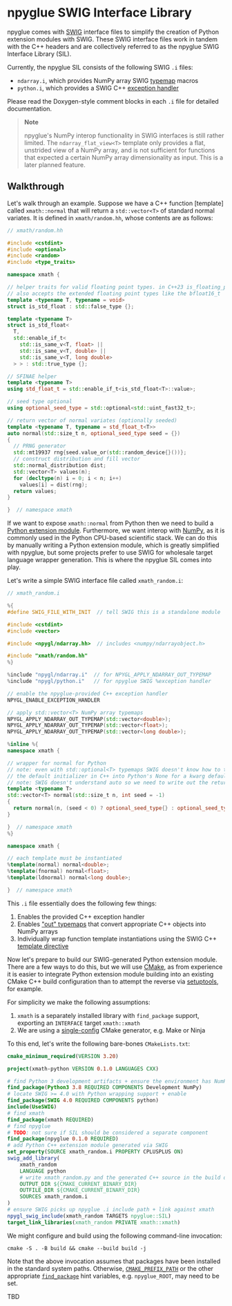# npyglue SWIG Interface Library

<!--
    npyglue-sil.md

    Author: Derek Huang
    License: MIT License

    This Markdown file is written in GitHub Flavored Markdown.

    Note:

    The [!NOTE] alert blocks are only supported by Doxygen 1.11.0 and above so
    we do not use them in the documentation (may be changed later).

    Markdown has no official support for comments and we want Doxygen to use
    the level 1 heading as the page title, so this HTML comment block is placed
    below, instead of above, the level 1 heading serving as the title.
-->

npyglue comes with [SWIG] interface files to simplify the creation of Python
extension modules with SWIG. These SWIG interface files work in tandem with the
C++ headers and are collectively referred to as the npyglue SWIG Interface
Library (SIL).

[SWIG]: https://www.swig.org/

Currently, the npyglue SIL consists of the following SWIG `.i` files:

<!--
    note:

    originally, the "exception handler" link reference text was `%exception`,
    but Doxygen's Markdown parser kept discarding the `%`. by the CommonMark
    standard, backslash escapes do *not* work in code blocks. using \%exception
    actually worked fine; we just could not encase it in backticks.

    so we just decided to drop the typewriter formatting and use
    "exception handler" as the link text. note that using doubld %, e.g. with
    `%%exception`, Doxygen managed to preserve one %, but this doesn't seem to
    be expected behavior per the CommonMark standard.
-->

* `ndarray.i`, which provides NumPy array SWIG
  [typemap](https://www.swig.org/Doc4.0/Python.html#Python_nn53) macros
* `python.i`, which provides a SWIG C++
  [exception handler](https://www.swig.org/Doc4.0/Python.html#Python_nn44)

Please read the Doxygen-style comment blocks in each `.i` file for detailed
documentation.

> **Note**
>
> npyglue's NumPy interop functionality in SWIG interfaces is still rather
> limited. The `ndarray_flat_view<T>` template only provides a flat, unstrided
> view of a NumPy array, and is not sufficient for functions that expected a
> certain NumPy array dimensionality as input. This is a later planned feature.

## Walkthrough

Let's walk through an example. Suppose we have a C++ function \[template\]
called `xmath::normal` that will return a `std::vector<T>` of standard normal
variates. It is defined in `xmath/random.hh`, whose contents are as follows:

<!--
    note:

    technically c++ can be used as the language in the fenced code block but
    Doxygen seems to only parse the "c" part and "++" will be part of the code.
-->

```cpp
// xmath/random.hh

#include <cstdint>
#include <optional>
#include <random>
#include <type_traits>

namespace xmath {

// helper traits for valid floating point types. in C++23 is_floating_point<T>
// also accepts the extended floating point types like the bfloat16_t
template <typename T, typename = void>
struct is_std_float : std::false_type {};

template <typename T>
struct is_std_float<
  T,
  std::enable_if_t<
    std::is_same_v<T, float> ||
    std::is_same_v<T, double> ||
    std::is_same_v<T, long double>
  > > : std::true_type {};

// SFINAE helper
template <typename T>
using std_float_t = std::enable_if_t<is_std_float<T>::value>;

// seed type optional
using optional_seed_type = std::optional<std::uint_fast32_t>;

// return vector of normal variates (optionally seeded)
template <typename T, typename = std_float_t<T>>
auto normal(std::size_t n, optional_seed_type seed = {})
{
  // PRNG generator
  std::mt19937 rng{seed.value_or(std::random_device{}())};
  // construct distribution and fill vector
  std::normal_distribution dist;
  std::vector<T> values(n);
  for (decltype(n) i = 0; i < n; i++)
    values[i] = dist(rng);
  return values;
}

}  // namespace xmath
```

If we want to expose `xmath::normal` from Python then we need to build
a [Python extension module](https://docs.python.org/3/extending/extending.html).
Furthermore, we want interop with [NumPy], as it is commonly used in the Python
CPU-based scientific stack. We can do this by manually writing a Python
extension module, which is greatly simplified with npyglue, but some projects
prefer to use SWIG for wholesale target language wrapper generation. This is
where the npyglue SIL comes into play.

[NumPy]: https://numpy.org/doc/stable

Let's write a simple SWIG interface file called `xmath_random.i`:

```cpp
// xmath_random.i

%{
#define SWIG_FILE_WITH_INIT  // tell SWIG this is a standalone module

#include <cstdint>
#include <vector>

#include <npygl/ndarray.hh>  // includes <numpy/ndarrayobject.h>

#include "xmath/random.hh"
%}

%include "npygl/ndarray.i"  // for NPYGL_APPLY_NDARRAY_OUT_TYPEMAP
%include "npygl/python.i"   // for npyglue SWIG %exception handler

// enable the npyglue-provided C++ exception handler
NPYGL_ENABLE_EXCEPTION_HANDLER

// apply std::vector<T> NumPy array typemaps
NPYGL_APPLY_NDARRAY_OUT_TYPEMAP(std::vector<double>);
NPYGL_APPLY_NDARRAY_OUT_TYPEMAP(std::vector<float>);
NPYGL_APPLY_NDARRAY_OUT_TYPEMAP(std::vector<long double>);

%inline %{
namespace xmath {

// wrapper for normal for Python
// note: even with std::optional<T> typemaps SWIG doesn't know how to translate
// the default initializer in C++ into Python's None for a kwarg default
// note: SWIG doesn't understand auto so we need to write out the return type
template <typename T>
std::vector<T> normal(std::size_t n, int seed = -1)
{
  return normal(n, (seed < 0) ? optional_seed_type{} : optional_seed_type{seed});
}

}  // namespace xmath
%}

namespace xmath {

// each template must be instantiated
%template(normal) normal<double>;
%template(fnormal) normal<float>;
%template(ldnormal) normal<long double>;

}  // namespace xmath
```

This `.i` file essentially does the following few things:

1. Enables the provided C++ exception handler
2. Enables ["out" typemaps](https://www.swig.org/Doc4.0/Typemaps.html#Typemaps_nn28)
   that convert appropriate C++ objects into NumPy arrays
3. Individually wrap function template instantiations using the SWIG C++
   [template directive](https://www.swig.org/Doc4.0/SWIGPlus.html#SWIGPlus_template_directive)

Now let's prepare to build our SWIG-generated Python extension module. There
are a few ways to do this, but we will use [CMake], as from experience it is
easier to integrate Python extension module building into an existing CMake C++
build configuration than to attempt the reverse via [setuptools], for example.

[CMake]: https://cmake.org/cmake/help/latest/
[setuptools]: https://setuptools.pypa.io/en/latest/

For simplicity we make the following assumptions:

1. `xmath` is a separately installed library with `find_package` support,
   exporting an `INTERFACE` target `xmath::xmath`
2. We are using a
   [single-config](https://cmake.org/cmake/help/latest/manual/cmake-buildsystem.7.html#build-configurations)
   CMake generator, e.g. Make or Ninja

To this end, let's write the following bare-bones `CMakeLists.txt`:

<!--
    note:

    Doxygen only supports Markdown code block highlighting for the languages it
    knows how to process. we therefore have some choices which are ranked from
    hackiest/easiest to most work/best Doxygen integration.

    1. highlight CMake as Python so comments are at least a different color.
       this means that browsing the Markdown files will look weird, however.
    2. use Pygments' pygmentize to generate a CSS stylesheet and inject HTML
       to load the stylesheet and HTML fragment into a Markdown file. this is a
       infile-pygmentized.md file generated from a infile.md file.

       to generate the CSS stylesheet we use:

          pygmentize -S one-dark -f html -O classprefix=pygments-

       to convert a CMake snippet from a file we use:

          pygmentize -l cmake -f html -O nowrap -o outfile infile

       we use nowrap option to not use a <div> and <pre> and instead use the
       <pre class="fragment">, whose formatting is provided by Doxygen, to wrap
       the HTML that we intend to embed into the Markdown file.

       this produces Pygments highlighting whose style we can control with the
       CSS stylesheet (different -S option) that essentially looks like a
       Doxygen code block but without links and with different highlighting.

       we curently can accomplish this with the tools/pyginject.py script. it
       must be run with the -w doxygen option for correct code block formatting
       but still has some issues with escaping % for example. the generated CSS
       stylesheet can then be added to HTML_EXTRA_STYLESHEET. there will be a
       CMake add_custom_command to invoke this transform step and hang it as
       part of the overall build system. there can be a finalization target
       that depends on all the outputs that the Doxygen target depends on.

    3. write our own Doxygen filter to translate CMake into pseudo-C. this
       seems like a decent amount of work and it is not clear if Doxygen will
       even be able to apply the filter to fenced code blocks.
-->

<!-- pygmentize: on -->

```cmake
cmake_minimum_required(VERSION 3.20)

project(xmath-python VERSION 0.1.0 LANGUAGES CXX)

# find Python 3 development artifacts + ensure the environment has NumPy
find_package(Python3 3.8 REQUIRED COMPONENTS Development NumPy)
# locate SWIG >= 4.0 with Python wrapping support + enable
find_package(SWIG 4.0 REQUIRED COMPONENTS python)
include(UseSWIG)
# find xmath
find_package(xmath REQUIRED)
# find npyglue
# TODO: not sure if SIL should be considered a separate component
find_package(npyglue 0.1.0 REQUIRED)
# add Python C++ extension module generated via SWIG
set_property(SOURCE xmath_random.i PROPERTY CPLUSPLUS ON)
swig_add_library(
    xmath_random
    LANGUAGE python
    # write xmath_random.py and the generated C++ source in the build directory
    OUTPUT_DIR ${CMAKE_CURRENT_BINARY_DIR}
    OUTFILE_DIR ${CMAKE_CURRENT_BINARY_DIR}
    SOURCES xmath_random.i
)
# ensure SWIG picks up npyglue .i include path + link against xmath
npygl_swig_include(xmath_random TARGETS npyglue::SIL)
target_link_libraries(xmath_random PRIVATE xmath::xmath)
```

<!-- pygmentize: off -->

We might configure and build using the following command-line invocation:

<!-- pygmentize: on -->

```shell
cmake -S . -B build && cmake --build build -j
```

<!-- pygmentize: off -->

Note that the above invocation assumes that packages have been installed in the
standard system paths. Otherwise,
[``CMAKE_PREFIX_PATH``](https://cmake.org/cmake/help/latest/variable/CMAKE_PREFIX_PATH.html)
or the other appropriate
[``find_package``](https://cmake.org/cmake/help/latest/command/find_package.html)
hint variables, e.g. ``npyglue_ROOT``, may need to be set.

TBD
